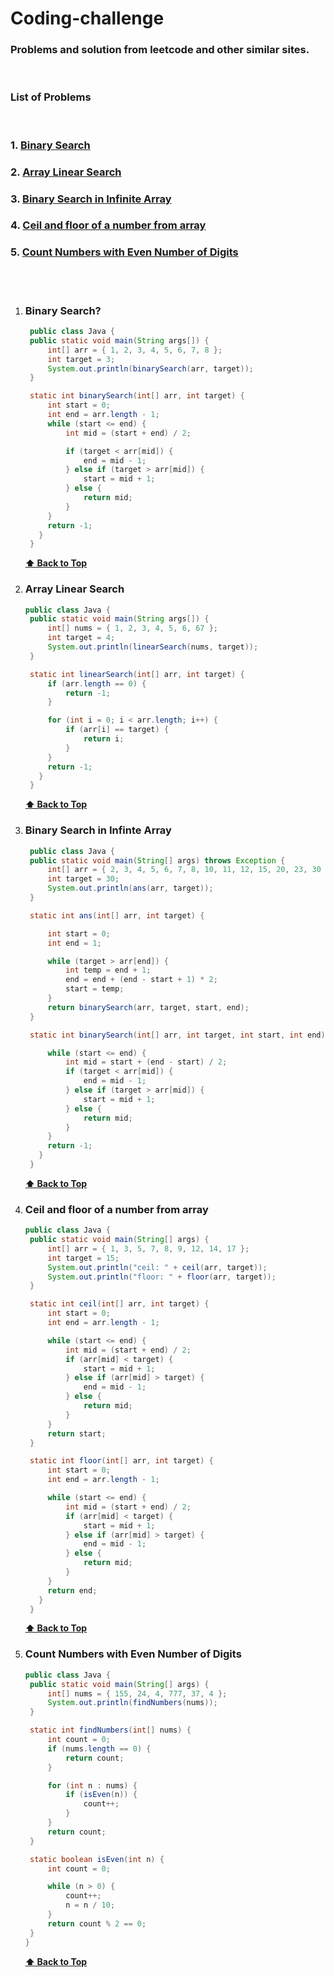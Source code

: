 # Coding-challenge

### Problems and solution from leetcode and other similar sites.

<br>

### List of Problems

<br>

### 1. [Binary Search](#binary-search)

### 2. [Array Linear Search](#array-linear-search)

### 3. [Binary Search in Infinite Array](#binary-search-in-infinte-array)

### 4. [Ceil and floor of a number from array](#ceil-and-floor-of-a-number-from-array)

### 5. [Count Numbers with Even Number of Digits](#count-numbers-with-even-number-of-digits)

<br>
<br>

1. ### Binary Search?

   ```java
    public class Java {
    public static void main(String args[]) {
        int[] arr = { 1, 2, 3, 4, 5, 6, 7, 8 };
        int target = 3;
        System.out.println(binarySearch(arr, target));
    }

    static int binarySearch(int[] arr, int target) {
        int start = 0;
        int end = arr.length - 1;
        while (start <= end) {
            int mid = (start + end) / 2;

            if (target < arr[mid]) {
                end = mid - 1;
            } else if (target > arr[mid]) {
                start = mid + 1;
            } else {
                return mid;
            }
        }
        return -1;
      }
    }
   ```

   **[⬆ Back to Top](#1-binary-search)**

2. ### Array Linear Search

   ```java
   public class Java {
    public static void main(String args[]) {
        int[] nums = { 1, 2, 3, 4, 5, 6, 67 };
        int target = 4;
        System.out.println(linearSearch(nums, target));
    }

    static int linearSearch(int[] arr, int target) {
        if (arr.length == 0) {
            return -1;
        }

        for (int i = 0; i < arr.length; i++) {
            if (arr[i] == target) {
                return i;
            }
        }
        return -1;
      }
    }
   ```

   **[⬆ Back to Top](#2-array-linear-search)**

3. ### Binary Search in Infinte Array

   ```java
    public class Java {
    public static void main(String[] args) throws Exception {
        int[] arr = { 2, 3, 4, 5, 6, 7, 8, 10, 11, 12, 15, 20, 23, 30 };
        int target = 30;
        System.out.println(ans(arr, target));
    }

    static int ans(int[] arr, int target) {

        int start = 0;
        int end = 1;

        while (target > arr[end]) {
            int temp = end + 1;
            end = end + (end - start + 1) * 2;
            start = temp;
        }
        return binarySearch(arr, target, start, end);
    }

    static int binarySearch(int[] arr, int target, int start, int end) {

        while (start <= end) {
            int mid = start + (end - start) / 2;
            if (target < arr[mid]) {
                end = mid - 1;
            } else if (target > arr[mid]) {
                start = mid + 1;
            } else {
                return mid;
            }
        }
        return -1;
      }
    }
   ```

   **[⬆ Back to Top](#3-binary-search-in-infinte-array)**

4. ### Ceil and floor of a number from array

   ```java
   public class Java {
    public static void main(String[] args) {
        int[] arr = { 1, 3, 5, 7, 8, 9, 12, 14, 17 };
        int target = 15;
        System.out.println("ceil: " + ceil(arr, target));
        System.out.println("floor: " + floor(arr, target));
    }

    static int ceil(int[] arr, int target) {
        int start = 0;
        int end = arr.length - 1;

        while (start <= end) {
            int mid = (start + end) / 2;
            if (arr[mid] < target) {
                start = mid + 1;
            } else if (arr[mid] > target) {
                end = mid - 1;
            } else {
                return mid;
            }
        }
        return start;
    }

    static int floor(int[] arr, int target) {
        int start = 0;
        int end = arr.length - 1;

        while (start <= end) {
            int mid = (start + end) / 2;
            if (arr[mid] < target) {
                start = mid + 1;
            } else if (arr[mid] > target) {
                end = mid - 1;
            } else {
                return mid;
            }
        }
        return end;
      }
    }

   ```

   **[⬆ Back to Top](#4-ceil-and-floor-of-a-number-from-array)**

5. ### Count Numbers with Even Number of Digits

   ```java
   public class Java {
    public static void main(String[] args) {
        int[] nums = { 155, 24, 4, 777, 37, 4 };
        System.out.println(findNumbers(nums));
    }

    static int findNumbers(int[] nums) {
        int count = 0;
        if (nums.length == 0) {
            return count;
        }

        for (int n : nums) {
            if (isEven(n)) {
                count++;
            }
        }
        return count;
    }

    static boolean isEven(int n) {
        int count = 0;

        while (n > 0) {
            count++;
            n = n / 10;
        }
        return count % 2 == 0;
    }
   }

   ```

   **[⬆ Back to Top](#5-count-numbers-with-even-number-of-digits)**
